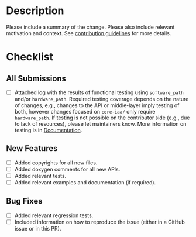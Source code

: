 <!--
Copyright (C) 2023 Intel Corporation
SPDX-License-Identifier: MIT
-->
# Description

Please include a summary of the change. Please also include relevant
motivation and context. See
[contribution guidelines](https://github.com/intel/qpl/blob/develop/CONTRIBUTING.md) for more details. 

# Checklist

## All Submissions

- [ ] Attached log with the results of functional testing using `software_path` and/or `hardware_path`. Required testing coverage depends on the nature of changes, e.g., changes to the API or middle-layer imply testing of both, however changes focused on `core-iaa/` only require `hardware_path`. If testing is not possible on the contributor side (e.g., due to lack of resources), please let maintainers know. More information on testing is in [Documentation](https://intel.github.io/qpl/documentation/get_started_docs/testing.html).
## New Features

- [ ] Added copyrights for all new files.
- [ ] Added doxygen comments for all new APIs.
- [ ] Added relevant tests.
- [ ] Added relevant examples and documentation (if required).

## Bug Fixes

- [ ] Added relevant regression tests.
- [ ] Included information on how to reproduce the issue (either in a
      GitHub issue or in this PR).